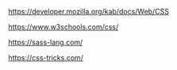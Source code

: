 https://developer.mozilla.org/kab/docs/Web/CSS

https://www.w3schools.com/css/

https://sass-lang.com/

https://css-tricks.com/